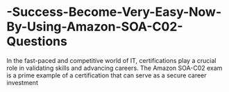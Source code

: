 # -Success-Become-Very-Easy-Now-By-Using-Amazon-SOA-C02-Questions
In the fast-paced and competitive world of IT, certifications play a crucial role in validating skills and advancing careers. The Amazon SOA-C02 exam is a prime example of a certification that can serve as a secure career investment
